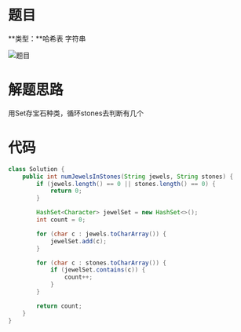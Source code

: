 # 题目

**类型：**哈希表 字符串

![题目](https://cdn.jsdelivr.net/gh/JaneRoad/upic@main/Upic/2023/07/24/1690211089856-89b8657b-f359-4ec4-ab54-156e452355f5.png)



# 解题思路

用Set存宝石种类，循环stones去判断有几个

# 代码

```java
class Solution {
    public int numJewelsInStones(String jewels, String stones) {
        if (jewels.length() == 0 || stones.length() == 0) {
            return 0;
        }

        HashSet<Character> jewelSet = new HashSet<>();
        int count = 0;

        for (char c : jewels.toCharArray()) {
            jewelSet.add(c);
        }

        for (char c : stones.toCharArray()) {
            if (jewelSet.contains(c)) {
                count++;
            }
        }

        return count;
    }
}
```